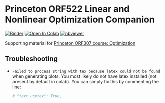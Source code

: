 # Princeton ORF522 Linear and Nonlinear Optimization Companion

[![Binder](http://mybinder.org/badge_logo.svg)](http://mybinder.org/v2/gh/orf522/companion/main?urlpath=lab)
[![Open In Colab](https://colab.research.google.com/assets/colab-badge.svg)](https://colab.research.google.com/github/orf522/companion/blob/main)
[![nbviewer](https://raw.githubusercontent.com/jupyter/design/master/logos/Badges/nbviewer_badge.svg)](https://nbviewer.jupyter.org/github/ORF522/companion/tree/main/)

Supporting material for [Princeton ORF307 course: Optimization](https://stellato.io/teaching/orf522)


## Troubleshooting

- `Failed to process string with tex because latex could not be found` when generating plots.
  You most likely do not have latex installed (not present by default in colab). You can simply fix this by commenting the line:

  ```python
  # "text.usetex": True,
  ```
